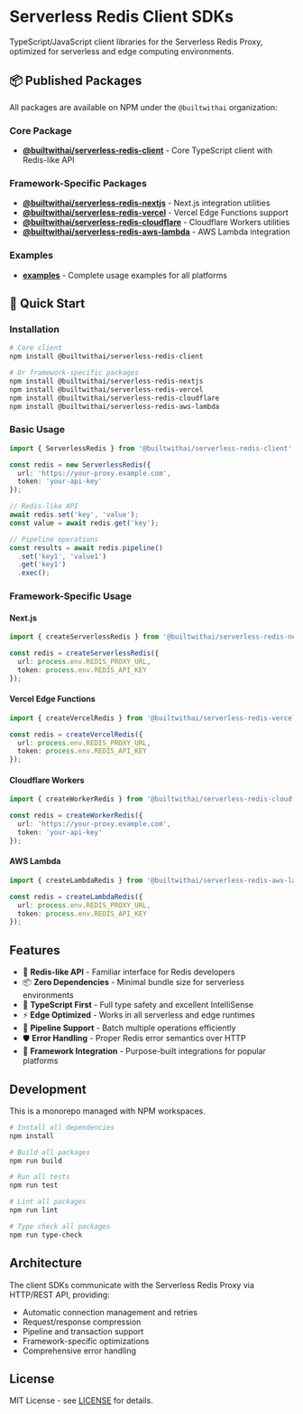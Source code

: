 # Serverless Redis Client SDKs

TypeScript/JavaScript client libraries for the Serverless Redis Proxy, optimized for serverless and edge computing environments.

## 📦 Published Packages

All packages are available on NPM under the `@builtwithai` organization:

### Core Package

- **[@builtwithai/serverless-redis-client](https://www.npmjs.com/package/@builtwithai/serverless-redis-client)** - Core TypeScript client with Redis-like API

### Framework-Specific Packages

- **[@builtwithai/serverless-redis-nextjs](https://www.npmjs.com/package/@builtwithai/serverless-redis-nextjs)** - Next.js integration utilities
- **[@builtwithai/serverless-redis-vercel](https://www.npmjs.com/package/@builtwithai/serverless-redis-vercel)** - Vercel Edge Functions support  
- **[@builtwithai/serverless-redis-cloudflare](https://www.npmjs.com/package/@builtwithai/serverless-redis-cloudflare)** - Cloudflare Workers utilities
- **[@builtwithai/serverless-redis-aws-lambda](https://www.npmjs.com/package/@builtwithai/serverless-redis-aws-lambda)** - AWS Lambda integration

### Examples

- **[examples](./packages/examples/)** - Complete usage examples for all platforms

## 🚀 Quick Start

### Installation

```bash
# Core client
npm install @builtwithai/serverless-redis-client

# Or framework-specific packages
npm install @builtwithai/serverless-redis-nextjs
npm install @builtwithai/serverless-redis-vercel  
npm install @builtwithai/serverless-redis-cloudflare
npm install @builtwithai/serverless-redis-aws-lambda
```

### Basic Usage

```typescript
import { ServerlessRedis } from '@builtwithai/serverless-redis-client';

const redis = new ServerlessRedis({
  url: 'https://your-proxy.example.com',
  token: 'your-api-key'
});

// Redis-like API
await redis.set('key', 'value');
const value = await redis.get('key');

// Pipeline operations
const results = await redis.pipeline()
  .set('key1', 'value1')
  .get('key1')
  .exec();
```

### Framework-Specific Usage

#### Next.js
```typescript
import { createServerlessRedis } from '@builtwithai/serverless-redis-nextjs';

const redis = createServerlessRedis({
  url: process.env.REDIS_PROXY_URL,
  token: process.env.REDIS_API_KEY
});
```

#### Vercel Edge Functions
```typescript
import { createVercelRedis } from '@builtwithai/serverless-redis-vercel';

const redis = createVercelRedis({
  url: process.env.REDIS_PROXY_URL,
  token: process.env.REDIS_API_KEY
});
```

#### Cloudflare Workers
```typescript
import { createWorkerRedis } from '@builtwithai/serverless-redis-cloudflare';

const redis = createWorkerRedis({
  url: 'https://your-proxy.example.com',
  token: 'your-api-key'
});
```

#### AWS Lambda
```typescript
import { createLambdaRedis } from '@builtwithai/serverless-redis-aws-lambda';

const redis = createLambdaRedis({
  url: process.env.REDIS_PROXY_URL,
  token: process.env.REDIS_API_KEY
});
```

## Features

- 🚀 **Redis-like API** - Familiar interface for Redis developers
- 📦 **Zero Dependencies** - Minimal bundle size for serverless environments
- 🔧 **TypeScript First** - Full type safety and excellent IntelliSense
- ⚡ **Edge Optimized** - Works in all serverless and edge runtimes
- 🔄 **Pipeline Support** - Batch multiple operations efficiently
- 🛡️ **Error Handling** - Proper Redis error semantics over HTTP
- 🔌 **Framework Integration** - Purpose-built integrations for popular platforms

## Development

This is a monorepo managed with NPM workspaces.

```bash
# Install all dependencies
npm install

# Build all packages
npm run build

# Run all tests
npm run test

# Lint all packages
npm run lint

# Type check all packages
npm run type-check
```

## Architecture

The client SDKs communicate with the Serverless Redis Proxy via HTTP/REST API, providing:

- Automatic connection management and retries
- Request/response compression
- Pipeline and transaction support
- Framework-specific optimizations
- Comprehensive error handling

## License

MIT License - see [LICENSE](../LICENSE) for details.